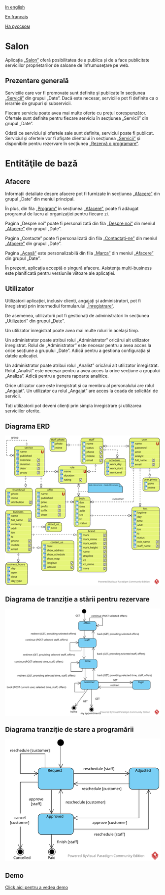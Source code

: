
[In english](https://github.com/ciukstar/salon/blob/master/README.md)  

[En français](https://github.com/ciukstar/salon/blob/master/README.fr.md)  

[На русском](https://github.com/ciukstar/salon/blob/master/README.ru.md)

# Salon

Aplicația [„Salon”](https://salonro-w3cpovaqka-de.a.run.app) oferă posibilitatea de a publica și de a face publicitate serviciilor proprietarilor de saloane de înfrumusețare pe web.

## Prezentare generală

Serviciile care vor fi promovate sunt definite și publicate în secțiunea [„Servicii”](https://salonro-w3cpovaqka-de.a.run.app/admin/services) din grupul „Date”. Dacă este necesar, serviciile pot fi definite ca o ierarhie de grupuri și subservicii.

Fiecare serviciu poate avea mai multe oferte cu prețul corespunzător. Ofertele sunt definite pentru fiecare serviciu în secțiunea „Servicii” din grupul „Date”.

Odată ce serviciul și ofertele sale sunt definite, serviciul poate fi publicat. Serviciul și ofertele vor fi afișate clientului în secțiunea [„Servicii”](https://salonro-w3cpovaqka-de.a.run.app/services) și disponibile pentru rezervare în secțiunea [„Rezervă o programare”](https://salonro-w3cpovaqka-de.a.run.app/book).

# Entităţile de bază

## Afacere

Informații detaliate despre afacere pot fi furnizate în secțiunea [„Afacere”](https://salonro-w3cpovaqka-de.a.run.app/admin/business) din grupul „Date” din meniul principal.

În plus, din fila [„Program”](https://salonro-w3cpovaqka-de.a.run.app/admin/business/1/hours) în secțiunea [„Afacere”](https://salonro-w3cpovaqka-de.a.run.app/admin/business), poate fi adăugat programul de lucru al organizației pentru fiecare zi.

Pagina „Despre noi” poate fi personalizată din fila [„Despre noi”](https://salonro-w3cpovaqka-de.a.run.app/admin/about/business/1) din meniul [„Afacere”](https://salonro-w3cpovaqka-de.a.run.app/admin/business) din grupul „Date”.

Pagina „Contacte” poate fi personalizată din fila [„Contactați-ne”](https://salonro-w3cpovaqka-de.a.run.app/admin/contact/business/1) din meniul [„Afacere”](https://salonro-w3cpovaqka-de.a.run.app/admin/business) din grupul „Date”.

Pagina [„Acasă”](https://salon-w3cpovaqka-de.a.run.app) este personalizabilă din fila [„Marca”](https://salon-w3cpovaqka-de.a.run.app/admin/business/1/brand) din meniul [„Afacere”](https://salon-w3cpovaqka-de.a.run.app/admin/business) din grupul „Date”.

În prezent, aplicația acceptă o singură afacere. Asistența multi-business este planificată pentru versiunile viitoare ale aplicației.

## Utilizator

Utilizatorii aplicației, inclusiv clienți, angajați și administratori, pot fi înregistrați prin intermediul formularului [„Înregistrare”](https://salonro-w3cpovaqka-de.a.run.app/account).

De asemenea, utilizatorii pot fi gestionați de administratori în secțiunea [„Utilizatori”](https://salonro-w3cpovaqka-de.a.run.app/admin/users) din grupul „Date”.

Un utilizator înregistrat poate avea mai multe roluri în același timp.

Un administrator poate atribui rolul „Administrator” oricărui alt utilizator înregistrat. Rolul de „Administrator” este necesar pentru a avea acces la orice secțiune a grupului „Date”. Adică pentru a gestiona configurația și datele aplicației.

Un administrator poate atribui rolul „Analist” oricărui alt utilizator înregistrat. Rolul „Analist” este necesar pentru a avea acces la orice secțiune a grupului „Analiza”. Adică pentru a genera rapoarte analitice.

Orice utilizator care este înregistrat și ca membru al personalului are rolul „Angajat”. Un utilizator cu rolul „Angajat” are acces la coada de solicitări de servicii.

Toți utilizatorii pot deveni clienți prin simpla înregistrare și utilizarea serviciilor oferite.


## Diagrama ERD

![Diagrama Entitate-Relație](static/img/Salon-ERD.svg)

## Diagrama de tranziție a stării pentru rezervare

![Diagrama de tranziție a stării pentru rezervare](static/img/Booking-State-Diagram.svg)

## Diagrama tranziție de stare a programării

![Diagrama tranziție de stare a programării](static/img/Appointment-State-Transition.svg)

## Demo

[Click aici pentru a vedea demo](https://salonro-w3cpovaqka-de.a.run.app)
